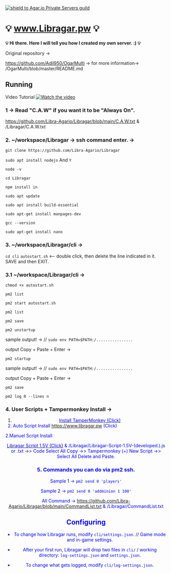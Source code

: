 [![shield to Agar.io Private Servers guild](https://discordapp.com/api/guilds/407210435721560065/embed.png?style=shield)](https://discord.com/invite/UuVHSZR)

# :bulb: www.Libragar.pw :bulb:
<b>:bulb: Hi there. Here I will tell you how I created my own server. :) :bulb:</b>

Original repository -> 

https://github.com/Adil950/OgarMulti -> for more information-> /OgarMulti/blob/master/README.md 

## Running
Video Tutorial [![Watch the video](https://i.imgur.com/RHqwwEU.png)](https://youtube.com/libraa)






### 1 -> Read "C.A.W" if you want it to be "Always On".
https://github.com/Libra-Agario/Libragar/blob/main/C.A.W.txt    &   /Libragar/C.A.W.txt

### 2.  ~/workspace/Libragar -> ssh command enter. ->

`git clone https://github.com/Libra-Agario/Libragar`

`sudo apt install nodejs` And `Y`

`node -v`

`cd Libragar`

`npm install in`

`sudo apt update`

`sudo apt install build-essential`

`sudo apt-get install manpages-dev`

`gcc --version`

`sudo apt-get install nano`


### 3. ~/workspace/Libragar/cli -> 

`cd cli`
`autostart.sh`  <-- double click, then delete the line indicated in it. SAVE and then EXIT.

### 3.1  ~/workspace/Libragar/cli -> 

`chmod +x autostart.sh`

`pm2 list`

`pm2 start autostart.sh`

`pm2 list`

`pm2 save`



`pm2 unstartup` 

sample output! -> // `sudo env PATH=$PATH:/................`

output Copy + Paste + Enter -> 



`pm2 startup`

sample output! -> // `sudo env PATH=$PATH:/................`

output Copy + Paste + Enter -> 

`pm2 save`

`pm2 log 0 --lines n`


### 4. User Scripts + Tampermonkey Install ->

1. <center><a href="https://www.tampermonkey.net" "target=_blank"><font color=Blue> Install TamperMonkey (Click)</a>
2. Auto Script Install https://www.libragar.pw (Click) 
 
2.Manuel Script Install <center><a href=https://github.com/Libra-Agario/Libragar/blob/main/Libragar-Script-1.5V-(developed.).js/ target=_blank><font color=Blue>Libragar Script 1.5V (Click)</a>   &   /Libragar/Libragar-Script-1.5V-(developed.).js or .txt ->> Code Select All Copy ->> Tampermonkey (+) New Script  ->>  Select All Delete and Paste.


### 5. </b> Commands you can do via pm2 ssh.

Sample 1 ->  `pm2 send 0 'players'`

Sample 2 ->  `pm2 send 0 'addminion 1 100'`

All Command -> https://github.com/Libra-Agario/Libragar/blob/main/CommandList.txt   &   /Libragar/CommandList.txt








## Configuring

- To change how Libragar runs, modify `cli/settings.json`. // Game mode and in-game settings.

- After your first run, Libragar will drop two files in `cli/` / working directory: `log-settings.json` and `settings.json`.

- To change what gets logged, modify `cli/log-settings.json`.
